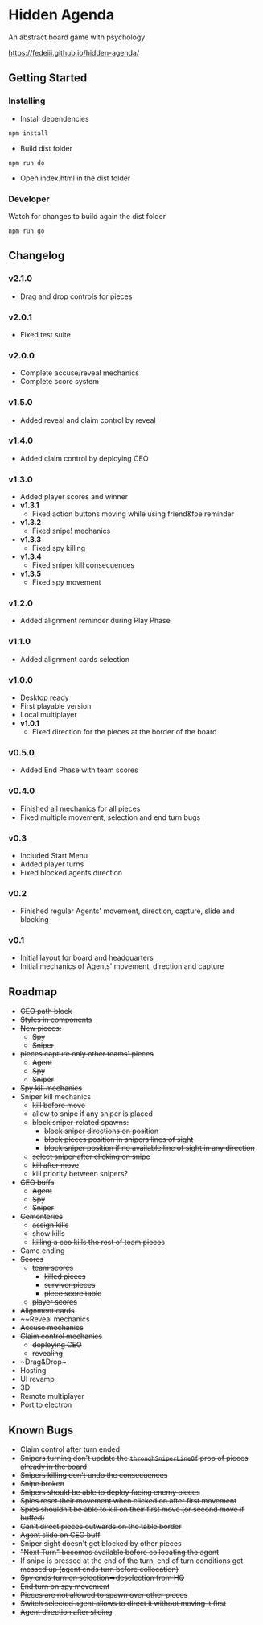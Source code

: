 # Hidden Agenda
An abstract board game with psychology

https://fedeiii.github.io/hidden-agenda/

## Getting Started

### Installing
* Install dependencies
```
npm install
```
* Build dist folder
```
npm run do
```
* Open index.html in the dist folder

### Developer
Watch for changes to build again the dist folder
```
npm run go
```

## Changelog
### v2.1.0
* Drag and drop controls for pieces
### v2.0.1
* Fixed test suite
### v2.0.0
* Complete accuse/reveal mechanics
* Complete score system

### v1.5.0
* Added reveal and claim control by reveal

### v1.4.0
* Added claim control by deploying CEO

### v1.3.0
* Added player scores and winner
* **v1.3.1**
  * Fixed action buttons moving while using friend&foe reminder
* **v1.3.2**
  * Fixed snipe! mechanics
* **v1.3.3**
  * Fixed spy killing
* **v1.3.4**
  * Fixed sniper kill consecuences
* **v1.3.5**
  * Fixed spy movement

### v1.2.0
* Added alignment reminder during Play Phase

### v1.1.0
* Added alignment cards selection

### v1.0.0
* Desktop ready
* First playable version
* Local multiplayer
* **v1.0.1**
  * Fixed direction for the pieces at the border of the board

### v0.5.0
* Added End Phase with team scores

### v0.4.0
* Finished all mechanics for all pieces
* Fixed multiple movement, selection and end turn bugs

### v0.3
* Included Start Menu
* Added player turns
* Fixed blocked agents direction

### v0.2
* Finished regular Agents' movement, direction, capture, slide and blocking

### v0.1
* Initial layout for board and headquarters
* Initial mechanics of Agents' movement, direction and capture

## Roadmap
* ~~CEO path block~~
* ~~Styles in components~~
* ~~New pieces:~~
  * ~~Spy~~
  * ~~Sniper~~
* ~~pieces capture only other teams' pieces~~
  * ~~Agent~~
  * ~~Spy~~
  * ~~Sniper~~
* ~~Spy kill mechanics~~
* Sniper kill mechanics
  * ~~kill before move~~
  * ~~allow to snipe if any sniper is placed~~
  * ~~block sniper-related spawns:~~
    * ~~block sniper directions on position~~
    * ~~block pieces position in snipers lines of sight~~
    * ~~block sniper position if no available line of sight in any direction~~
  * ~~select sniper after clicking on snipe~~
  * ~~kill after move~~
  * kill priority between snipers?
* ~~CEO buffs~~
  * ~~Agent~~
  * ~~Spy~~
  * ~~Sniper~~
* ~~Cementeries~~
  * ~~assign kills~~
  * ~~show kills~~
  * ~~killing a ceo kills the rest of team pieces~~
* ~~Game ending~~
* ~~Scores~~
  * ~~team scores~~
    * ~~killed pieces~~
    * ~~survivor pieces~~
    * ~~piece score table~~
  * ~~player scores~~
* ~~Alignment cards~~
* ~~Reveal mechanics
* ~~Accuse mechanics~~
* ~~Claim control mechanics~~
  * ~~deploying CEO~~
  * ~~revealing~~
* ~Drag&Drop~
* Hosting
* UI revamp
* 3D
* Remote multiplayer
* Port to electron

## Known Bugs
* Claim control after turn ended
* ~~Snipers turning don't update the `throughSniperLineOf` prop of pieces already in the board~~
* ~~Snipers killing don't undo the consecuences~~
* ~~Snipe broken~~
* ~~Snipers should be able to deploy facing enemy pieces~~
* ~~Spies reset their movement when clicked on after first movement~~
* ~~Spies shouldn't be able to kill on their first move (or second move if buffed)~~
* ~~Can't direct pieces outwards on the table border~~
* ~~Agent slide on CEO buff~~
* ~~Sniper sight doesn't get blocked by other pieces~~
* ~~"Next Turn" becomes available before collocating the agent~~
* ~~If snipe is pressed at the end of the turn, end of turn conditions get messed up (agent ends turn before collocation)~~
* ~~Spy ends turn on selection=>deselection from HQ~~
* ~~End turn on spy movement~~
* ~~Pieces are not allowed to spawn over other pieces~~
* ~~Switch selected agent allows to direct it without moving it first~~
* ~~Agent direction after sliding~~
